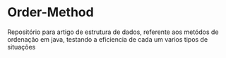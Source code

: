 # Order-Method
Repositório para artigo de estrutura de dados, referente aos metódos de ordenação em java, testando a eficiencia de cada um varios tipos de situações
